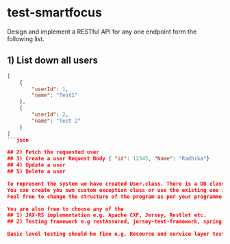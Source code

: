 # test-smartfocus

Design and implement a RESTful API for any one endpoint form the following list.
## 1) List down all users

```json
[
    {
        "userId": 1,
        "name": "Test1"
    },
    {
        "userId": 2,
        "name": "Test 2"
    }
]
```json

## 2) Fetch the requested user
## 3) Create a user Request Body { "id": 12345, "Name": "Radhika"}
## 4) Update a user
## 5) Delete a user

To represent the system we have created User.class. There is a DB class for mocking the database. We have used MAP to create the in memeory data layer.
You can create you own custom exception class or use the existing one i.e. UserNotFoundException
Feel free to change the structure of the program as per your programme. 

You are also free to choose any of the 
## 1) JAX-RS implementation e.g. Apache CXF, Jersey, Restlet etc.
## 2) Testing framework e.g restAssured, jersey-test-framework, spring-framework, resteasy.. etc.

Basic level testing should be fine e.g. Resource and service layer testing.